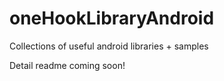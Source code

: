 # oneHookLibraryAndroid
Collections of useful android libraries + samples

Detail readme coming soon!
